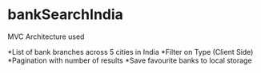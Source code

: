 # bankSearchIndia

MVC Architecture used

*List of bank branches across 5 cities in India
*Filter on Type (Client Side)
*Pagination with number of results
*Save favourite banks to local storage
